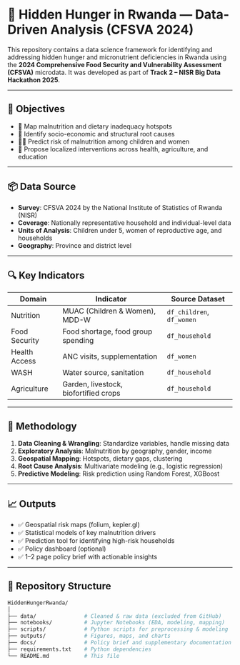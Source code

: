 # 🧭 Hidden Hunger in Rwanda — Data-Driven Analysis (CFSVA 2024)

This repository contains a data science framework for identifying and addressing hidden hunger and micronutrient deficiencies in Rwanda using the **2024 Comprehensive Food Security and Vulnerability Assessment (CFSVA)** microdata. It was developed as part of **Track 2 – NISR Big Data Hackathon 2025**.

---

## 🎯 Objectives

- 📍 Map malnutrition and dietary inadequacy hotspots
- 🧠 Identify socio-economic and structural root causes
- 🧒🏽 Predict risk of malnutrition among children and women
- 🏥 Propose localized interventions across health, agriculture, and education

---

## 📦 Data Source

- **Survey**: CFSVA 2024 by the National Institute of Statistics of Rwanda (NISR)
- **Coverage**: Nationally representative household and individual-level data
- **Units of Analysis**: Children under 5, women of reproductive age, and households
- **Geography**: Province and district level

---

## 🔍 Key Indicators

| Domain        | Indicator                           | Source Dataset |
|---------------|--------------------------------------|----------------|
| Nutrition     | MUAC (Children & Women), MDD-W       | `df_children`, `df_women` |
| Food Security | Food shortage, food group spending   | `df_household` |
| Health Access | ANC visits, supplementation          | `df_women`     |
| WASH          | Water source, sanitation             | `df_household` |
| Agriculture   | Garden, livestock, biofortified crops| `df_household` |

---

## 🧪 Methodology

1. **Data Cleaning & Wrangling**: Standardize variables, handle missing data  
2. **Exploratory Analysis**: Malnutrition by geography, gender, income  
3. **Geospatial Mapping**: Hotspots, dietary gaps, clustering  
4. **Root Cause Analysis**: Multivariate modeling (e.g., logistic regression)  
5. **Predictive Modeling**: Risk prediction using Random Forest, XGBoost  

---

## 📈 Outputs

- ✅ Geospatial risk maps (folium, kepler.gl)
- ✅ Statistical models of key malnutrition drivers
- ✅ Prediction tool for identifying high-risk households
- ✅ Policy dashboard (optional)
- ✅ 1–2 page policy brief with actionable insights

---

## 📂 Repository Structure

```bash
HiddenHungerRwanda/
│
├── data/               # Cleaned & raw data (excluded from GitHub)
├── notebooks/          # Jupyter Notebooks (EDA, modeling, mapping)
├── scripts/            # Python scripts for preprocessing & modeling
├── outputs/            # Figures, maps, and charts
├── docs/               # Policy brief and supplementary documentation
├── requirements.txt    # Python dependencies
└── README.md           # This file
